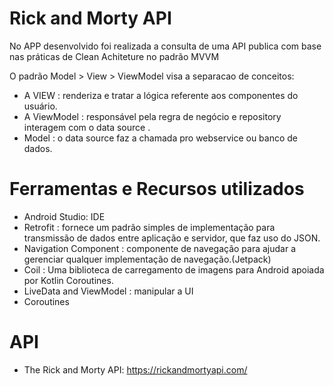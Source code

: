 # Rick and Morty API

No APP desenvolvido foi realizada a consulta de uma API publica com base nas práticas de Clean Achiteture no padrão MVVM

O padrão Model > View > ViewModel visa a separacao de conceitos:

- A VIEW : renderiza e tratar a lógica referente aos componentes do usuário.
- A ViewModel : responsável pela regra de negócio e repository interagem com o data source .
- Model : o data source faz a chamada pro webservice ou banco de dados.

# Ferramentas e Recursos utilizados

- Android Studio: IDE
- Retrofit : fornece um padrão simples de implementação para transmissão de dados entre aplicação e servidor, que faz uso do JSON.
- Navigation Component : componente de navegação para ajudar a gerenciar qualquer implementação de navegação.(Jetpack)
- Coil : Uma biblioteca de carregamento de imagens para Android apoiada por Kotlin Coroutines.
- LiveData and ViewModel : manipular a UI 
- Coroutines

# API
- The Rick and Morty API: https://rickandmortyapi.com/
